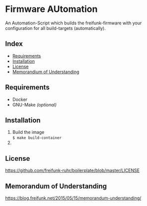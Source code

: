 # Firmware AUtomation
An Automation-Script which builds the freifunk-firmware with your configuration for all build-targets (automatically).

## Index
* [Requirements](#requirements)
* [Installation](#Installation)
* [License](#License)
* [Memorandium of Understanding](#Memorandium-of-Understanding)

## Requirements
* Docker
* GNU-Make *(optional)*

## Installation
1. Build the image  
`$ make build-container`  
2. 

## License
https://github.com/freifunk-ruhr/boilerplate/blob/master/LICENSE

## Memorandum of Understanding
https://blog.freifunk.net/2015/05/15/memorandum-understanding/
